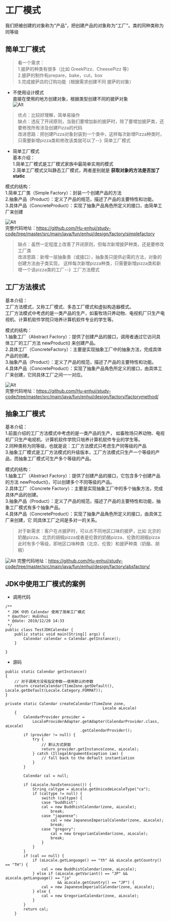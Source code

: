 # 工厂模式
我们把被创建的对象称为“产品”，把创建产品的对象称为“工厂”。类的同种类称为同等级
## 简单工厂模式

> 看一个需求：     
1.披萨的种类有很多（比如 GreekPizz、CheesePizz 等）       
2.披萨的制作有prepare，bake，cut，box    
3.完成披萨店的订购功能（根据需求创建不同 披萨的对象）

- 不使用设计模式     
直接在使用的地方创建对象，根据类型创建不同的披萨对象        
![Alt](./img/传统方式.png)        

> 优点：比较好理解，简单易操作        
缺点：违反了开闭原则，当我们要增加新的披萨时，除了要增加披萨类，还要修改所有涉及创建Pizza的代码      
改进思路：把创建Pizza对象封装到一个类中，这样每次新增Pizza种类时，只需要新增pizza类和修改该类就可以了--》简单工厂模式

- 简单工厂模式       
基本介绍：         
1.简单工厂模式是工厂模式家族中最简单实用的模式    
2.简单工厂模式又叫静态工厂模式，两者差别就是 **获取对象的方法是否加了static**

模式的结构：  
1.简单工厂类（Simple Factory）：封装一个创建产品的方法         
2.抽象产品（Product）：定义了产品的规范，描述了产品的主要特性和功能。         
3.具体产品（ConcreteProduct）：实现了抽象产品角色所定义的接口，由简单工厂来创建 
        
![Alt](./img/简单工厂模式.png)        
完整代码地址：https://github.com/Hu-enhui/study-code/tree/master/src/main/java/fun/enhui/design/factory/simplefactory

> 缺点：虽然一定程度上改善了开闭原则，但每次新增披萨种类，还是要修改工厂类      
改进思路：新增一层抽象类（或接口），抽象类只提供必需的方法，对象的创建方法由子类实现，
这样每次新增pizza种类，只需要新增pizza类和新增一个该pizza类的工厂--》工厂方法模式

## 工厂方法模式
基本介绍：       
工厂方法模式，又称工厂模式、多态工厂模式和虚拟构造器模式。       
工厂方法模式中考虑的是一类产品的生产，如畜牧场只养动物、电视机厂只生产电视机、计算机软件学院只培养计算机软件专业的学生等。 

模式的结构：  
1.抽象工厂（Abstract Factory）：提供了创建产品的接口，调用者通过它访问具体工厂的工厂方法 newProduct() 来创建产品。        
2.具体工厂（ConcreteFactory）：主要是实现抽象工厂中的抽象方法，完成具体产品的创建。      
3.抽象产品（Product）：定义了产品的规范，描述了产品的主要特性和功能。     
4.具体产品（ConcreteProduct）：实现了抽象产品角色所定义的接口，由具体工厂来创建，它同具体工厂之间一一对应。

![Alt](./img/工厂方法模式.png)    
完整代码地址：https://github.com/Hu-enhui/study-code/tree/master/src/main/java/fun/enhui/design/factory/factorymethod/

## 抽象工厂模式
基本介绍：    
1.前面介绍的工厂方法模式中考虑的是一类产品的生产，
如畜牧场只养动物、电视机厂只生产电视机、计算机软件学院只培养计算机软件专业的学生等。      
2.同种类称为同等级，也就是说：工厂方法模式只考虑生产同等级的产品     
3.抽象工厂模式是工厂方法模式的升级版本，工厂方法模式只生产一个等级的产品，而抽象工厂模式可生产多个等级的产品。

模式的结构：  
1.抽象工厂（Abstract Factory）：提供了创建产品的接口，它包含多个创建产品的方法 newProduct()，可以创建多个不同等级的产品。        
2.具体工厂（Concrete Factory）：主要是实现抽象工厂中的多个抽象方法，完成具体产品的创建。       
3.抽象产品（Product）：定义了产品的规范，描述了产品的主要特性和功能，抽象工厂模式有多个抽象产品。       
4.具体产品（ConcreteProduct）：实现了抽象产品角色所定义的接口，由具体工厂来创建，它 同具体工厂之间是多对一的关系。      

> 对于新需求：客户在点披萨时，可以点不同地区口味的披萨，比如 北京的奶酪pizza、北京的胡椒pizza或者是伦敦的奶酪pizza、伦敦的胡椒pizza       
此时有多个等级，即地区口味种类（北京、伦敦）和披萨种类（奶酪、胡椒）

![Alt](./img/抽象工厂模式.png) 
完整代码地址：https://github.com/Hu-enhui/study-code/tree/master/src/main/java/fun/enhui/design/factory/absfactory/

## JDK中使用工厂模式的案例
- 调用代码
```puml
/** 
 * JDK 中的 Calendar 使用了简单工厂模式 
 * @author: HuEnhui
 * @date: 2019/12/20 14:33  
 */
public class TestJDKCalendar {
    public static void main(String[] args) {
        Calendar calendar = Calendar.getInstance();
    }
    
}
```

- 源码
```puml
public static Calendar getInstance()
{
    // 对于调用方没有指定参数——使用默认的参数
    return createCalendar(TimeZone.getDefault(), Locale.getDefault(Locale.Category.FORMAT));
}

private static Calendar createCalendar(TimeZone zone,
                                           Locale aLocale)
    {
        CalendarProvider provider =
            LocaleProviderAdapter.getAdapter(CalendarProvider.class, aLocale)
                                 .getCalendarProvider();
        if (provider != null) {
            try {
                // 默认方式获取
                return provider.getInstance(zone, aLocale);
            } catch (IllegalArgumentException iae) {
                // fall back to the default instantiation
            }
        }

        Calendar cal = null;

        if (aLocale.hasExtensions()) {
            String caltype = aLocale.getUnicodeLocaleType("ca");
            if (caltype != null) {
                switch (caltype) {
                case "buddhist":
                cal = new BuddhistCalendar(zone, aLocale);
                    break;
                case "japanese":
                    cal = new JapaneseImperialCalendar(zone, aLocale);
                    break;
                case "gregory":
                    cal = new GregorianCalendar(zone, aLocale);
                    break;
                }
            }
        }
        if (cal == null) {
            if (aLocale.getLanguage() == "th" && aLocale.getCountry() == "TH") {
                cal = new BuddhistCalendar(zone, aLocale);
            } else if (aLocale.getVariant() == "JP" && aLocale.getLanguage() == "ja"
                       && aLocale.getCountry() == "JP") {
                cal = new JapaneseImperialCalendar(zone, aLocale);
            } else {
                cal = new GregorianCalendar(zone, aLocale);
            }
        }
        return cal;
    }
```

